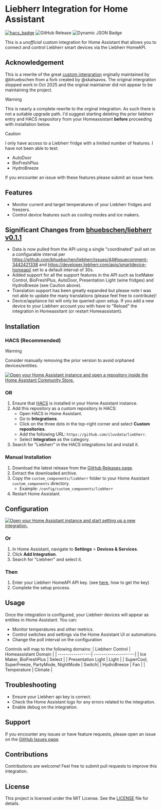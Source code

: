 # Liebherr Integration for Home Assistant

[![hacs_badge](https://img.shields.io/badge/HACS-Custom-orange.svg?style=flat-square&logo=homeassistantcommunitystore)](https://hacs.xyz/)
![GitHub Release](https://img.shields.io/github/v/release/iluvdata/liebherr)
![Dynamic JSON Badge](https://img.shields.io/badge/dynamic/json?url=https%3A%2F%2Fraw.githubusercontent.com%2Filuvdata%2Fliebherr%2Frefs%2Fheads%2Fmain%2Fcustom_components%2Fliebherr%2Fmanifest.json&query=%24.version&prefix=v&label=dev-version&labelColor=orange)

This is a *unofficial* custom integration for Home Assistant that allows you to connect and control Liebherr smart devices via the Liebherr HomeAPI.  

## Acknowledgement
This is a rewrite of the great [custom intergration](https://github.com/bhuebschen/liebherr) orginally maintained by @bhuebschen from a fork created by @skatsavos.  The original intergration stopped work in Oct 2025 and the orginal maintainer did not appear to be maintaining the project.

> [!Warning]
> This is nearly a complete rewrite to the orginal integration.  As such there is not a suitable upgrade path. I'd suggest starting deleting the prior liebherr entry and HACS respository from your Homeassistant **before** proceeding with installation below.

> [!Caution]
> I only have access to a Liebherr fridge with a limited number of features.  I have not been able to test:
> - AutoDoor
> - BioFreshPlus
> - HydroBreeze
>
> If you encounter an issue with these features please submit an issue here.

## Features
- Monitor current and target temperatures of your Liebherr fridges and freezers.
- Control device features such as cooling modes and ice makers.

## Significant Changes from [bhuebschen/liebherr v0.1.1](https://github.com/bhuebschen/liebherr)
- Data is now pulled from the API using a single "coordinated" pull set on a configurable interval per https://github.com/bhuebschen/liebherr/issues/44#issuecomment-3442421338 and https://developer.liebherr.com/apis/smartdevice-homeapi/ set to a default interval of 30s.
- Added support for all the support features in the API such as IceMaker Control, BioFreshPlus, AutoDoor, Presentation Light (wine fridges) and HydroBreeze (see Caution above).
- Translation support has been greatly expanded but please note I was not able to update the many translations (please feel free to contribute)!
- Device/appliance list will only be queried upon setup.  If you add a new device to your Liebherr account you with have to "Reload" the integration in Homeassitant (or restart Homeassistant).

## Installation

### HACS (Recommended)

> [!Warning]
> Consider manually removing the prior version to avoid orphaned devices/entities.

[![Open your Home Assistant instance and open a repository inside the Home Assistant Community Store.](https://my.home-assistant.io/badges/hacs_repository.svg)](https://my.home-assistant.io/redirect/hacs_repository/?category=custom_respository&owner=iluvdata&repository=liebherr)

### OR

1. Ensure that [HACS](https://hacs.xyz/) is installed in your Home Assistant instance.
2. Add this repository as a custom repository in HACS:
   - Open HACS in Home Assistant.
   - Go to **Integrations**.
   - Click on the three dots in the top-right corner and select **Custom repositories**.
   - Add the following URL: `https://github.com/iluvdata/liebherr`.
   - Select **Integration** as the category.
3. Search for "Liebherr" in the HACS integrations list and install it.


### Manual Installation
1. Download the latest release from the [GitHub Releases page](https://github.com/iluvdata/liebherr/releases).
2. Extract the downloaded archive.
3. Copy the `custom_components/liebherr` folder to your Home Assistant `custom_components` directory.
   - Example: `/config/custom_components/liebherr`
4. Restart Home Assistant.

## Configuration

[![Open your Home Assistant instance and start setting up a new integration.](https://my.home-assistant.io/badges/config_flow_start.svg)](https://my.home-assistant.io/redirect/config_flow_start/?domain=pdf_scrape)

### Or
1. In Home Assistant, navigate to **Settings** > **Devices & Services**.
2. Click **Add Integration**.
3. Search for "Liebherr" and select it.

### Then

1. Enter your Liebherr HomeAPI API key. (see [here](https://developer.liebherr.com/apis/smartdevice-homeapi/), how to get the key)
2. Complete the setup process.

## Usage
Once the integration is configured, your Liebherr devices will appear as entities in Home Assistant. You can:
- Monitor temperatures and other metrics.
- Control switches and settings via the Home Assistant UI or automations.
- Change the poll interval on the configuration

Controls will map to the following domains:
| Liebherr Control | Homeassistant Domain |
| -----------------| ---------------------|
| Ice Maker, BioFreshPlus | Select |
| Presentation Light | Light |
| SuperCool, SuperFreeze, PartyMode, NightMode | Switch|
| HydroBreeze | Fan |
| Temperature | Climate |

## Troubleshooting
- Ensure your Liebherr api key is correct.
- Check the Home Assistant logs for any errors related to the integration.
- Enable debug on the integration.

## Support
If you encounter any issues or have feature requests, please open an issue on the [GitHub Issues page](https://github.com/iluvdata/liebherr/issues).

## Contributions
Contributions are welcome! Feel free to submit pull requests to improve this integration.

## License
This project is licensed under the MIT License. See the [LICENSE](https://github.com/bhuebschen/liebherr/blob/main/LICENSE) file for details.
